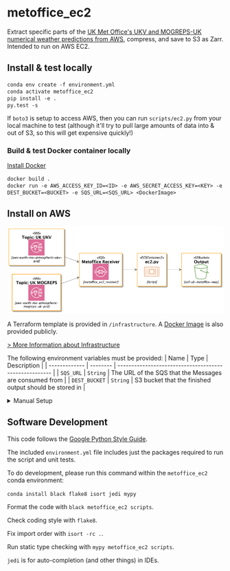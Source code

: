 # metoffice_ec2

Extract specific parts of the [UK Met Office's UKV and MOGREPS-UK numerical weather predictions from AWS](https://registry.opendata.aws/uk-met-office/), compress, and save to S3 as Zarr.  Intended to run on AWS EC2.


## Install & test locally

```
conda env create -f environment.yml 
conda activate metoffice_ec2
pip install -e .
py.test -s
```

If `boto3` is setup to access AWS, then you can run `scripts/ec2.py` from your local machine to test (although it'll try to pull large amounts of data into & out of S3, so this will get expensive quickly!)

### Build & test Docker container locally

[Install Docker](https://docs.docker.com/engine/install/)

```
docker build .
docker run -e AWS_ACCESS_KEY_ID=<ID> -e AWS_SECRET_ACCESS_KEY=<KEY> -e DEST_BUCKET=<BUCKET> -e SQS_URL=<SQS_URL> <DockerImage>
```

## Install on AWS

![Architecture Diagram](./infrastructure/infra.png)

A Terraform template is provided in `/infrastructure`.
A [Docker Image](https://hub.docker.com/r/openclimatefix/metoffice_ec2) is also provided publicly.

[> More Information about Infrastructure](./infrastructure/README.md)

The following environment variables must be provided:
| Name          | Type     | Description                                            |
| ------------- | -------- | ------------------------------------------------------ |
| `SQS_URL`     | `String` | The URL of the SQS that the Messages are consumed from |
| `DEST_BUCKET` | `String` | S3 bucket that the finished output should be stored in |

<details>
    <summary>Manual Setup</summary>

### Configure AWS permissions

Go to the AWS Identity and Access Management (IAM) console... *TODO*


#### Create bucket for storing NWPs

Create a bucket for storing subsetted NWPs. Set the `DEST_BUCKET` constant in `scripts/ec2.py`


### Configure AWS Simple Queue Service (SQS)

When the Met Office uploads new NWPs to S3, they also send a message to an AWS Simple Notification Service topic.  These notifications must be received as soon as they're produced.  But our EC2 job isn't kept running 24/7.  Our EC2 job is triggered once an hour.  So we need a way to capture the SNS notifications when our EC2 job is offline.

A solution is to set up an AWS Simple Queue Service.  Set up SQS as per the [Met Office's instructions](https://github.com/MetOffice/aws-earth-examples/blob/master/examples/2.%20Subscribing%20to%20data.ipynb).

Then set the `SQS_URL` in `scripts/ec2.py`

### Configure EC2 instance


#### Configure EC2 instance to trigger every hour
</details>


## Software Development

This code follows the [Google Python Style Guide](http://google.github.io/styleguide/pyguide.html).

The included `environment.yml` file includes just the packages required to run the script
and unit tests.

To do development, please run this command within the `metoffice_ec2` conda environment:

`conda install black flake8 isort jedi mypy`

Format the code with `black metoffice_ec2 scripts`.

Check coding style with `flake8`.

Fix import order with `isort -rc .`.

Run static type checking with `mypy metoffice_ec2 scripts`.

`jedi` is for auto-completion (and other things) in IDEs.

